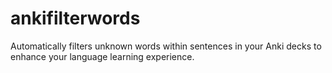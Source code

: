 # ankifilterwords
Automatically filters unknown words within sentences in your Anki decks to enhance your language learning experience.
